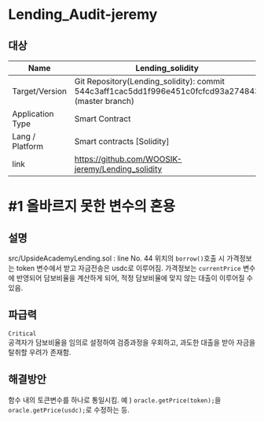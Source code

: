 
# Lending_Audit-jeremy
## 대상
|Name |Lending_solidity|
|--|--|
|Target/Version|Git Repository(Lending_solidity): commit 544c3aff1cac5dd1f996e451c0fcfcd93a274843 (master branch)|
|Application Type | Smart Contract|
|Lang / Platform | Smart contracts [Solidity] |
|link | https://github.com/WOOSIK-jeremy/Lending_solidity

   

# #1 올바르지 못한 변수의 혼용
## 설명
src/UpsideAcademyLending.sol : line No. 44 위치의 ```borrow()```호출 시 가격정보는 token 변수에서 받고 자금전송은 usdc로 이루어짐.
가격정보는 ```currentPrice``` 변수에 반영되어 담보비율을 계산하게 되어, 적정 담보비율에 맞지 않는 대출이 이루어질 수 있음.


## 파급력 
```Critical ```   
공격자가 담보비율을 임의로 설정하여 검증과정을 우회하고, 과도한 대출을 받아 자금을 탈취할 우려가 존재함.

## 해결방안
함수 내의 토큰변수를 하나로 통일시킴.
예 ) ```oracle.getPrice(token);```을 ```oracle.getPrice(usdc);```로 수정하는 등.

